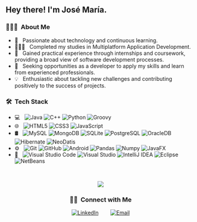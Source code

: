 <h2> Hey there! I'm José María.</h2>

<h3> 👨🏻‍💻 &nbsp;About Me </h3>

- 🌱 &nbsp; Passionate about technology and continuous learning.
- 👨🏻‍🎓 &nbsp; Completed my studies in Multiplatform Application Development.
- 💼 &nbsp; Gained practical experience through internships and coursework, providing a broad view of software development processes.
- 🤝 &nbsp; Seeking opportunities as a developer to apply my skills and learn from experienced professionals.
- 💡 &nbsp; Enthusiastic about tackling new challenges and contributing positively to the success of projects.

<h3> 🛠 &nbsp;Tech Stack</h3>

- 💻 &nbsp;
  ![Java](https://img.shields.io/badge/-Java-333333?style=flat&logo=Java&logoColor=007396)
  ![C++](https://img.shields.io/badge/-C++-333333?style=flat&logo=C%2B%2B&logoColor=00599C)
  ![Python](https://img.shields.io/badge/-Python-333333?style=flat&logo=python)
  ![Groovy](https://img.shields.io/badge/-Groovy-333333?style=flat&logo=Apache-Groovy)
- 🌐 &nbsp;
  ![HTML5](https://img.shields.io/badge/-HTML5-333333?style=flat&logo=HTML5)
  ![CSS3](https://img.shields.io/badge/-CSS3-333333?style=flat&logo=CSS3&logoColor=1572B6)
  ![JavaScript](https://img.shields.io/badge/-JavaScript-333333?style=flat&logo=javascript)
- 🛢 &nbsp;
  ![MySQL](https://img.shields.io/badge/-MySQL-333333?style=flat&logo=mysql)
  ![MongoDB](https://img.shields.io/badge/-MongoDB-333333?style=flat&logo=mongodb)
  ![SQLite](https://img.shields.io/badge/-SQLite-333333?style=flat&logo=sqlite)
  ![PostgreSQL](https://img.shields.io/badge/-PostgreSQL-333333?style=flat&logo=postgresql)
  ![OracleDB](https://img.shields.io/badge/-OracleDB-333333?style=flat&logo=oracle)
  ![Hibernate](https://img.shields.io/badge/-Hibernate-333333?style=flat&logo=hibernate)
  ![NeoDatis](https://img.shields.io/badge/-NeoDatis-333333?style=flat)
- ⚙️ &nbsp;
  ![Git](https://img.shields.io/badge/-Git-333333?style=flat&logo=git)
  ![GitHub](https://img.shields.io/badge/-GitHub-333333?style=flat&logo=github)
  ![Android](https://img.shields.io/badge/-Android-333333?style=flat&logo=android)
  ![Pandas](https://img.shields.io/badge/-Pandas-333333?style=flat&logo=pandas)
  ![Numpy](https://img.shields.io/badge/-Numpy-333333?style=flat&logo=numpy)
  ![JavaFX](https://img.shields.io/badge/-JavaFX-333333?style=flat&logo=javafx)
- 🔧 &nbsp;
  ![Visual Studio Code](https://img.shields.io/badge/-Visual%20Studio%20Code-333333?style=flat&logo=visual-studio-code&logoColor=007ACC)
  ![Visual Studio](https://img.shields.io/badge/-Visual%20Studio-333333?style=flat&logo=visual-studio&logoColor=5C2D91)
  ![IntelliJ IDEA](https://img.shields.io/badge/-IntelliJ%20IDEA-333333?style=flat&logo=intellij-idea&logoColor=000000)
  ![Eclipse](https://img.shields.io/badge/-Eclipse-333333?style=flat&logo=eclipse-ide&logoColor=2C2255)
  ![NetBeans](https://img.shields.io/badge/-NetBeans-333333?style=flat&logo=apache-netbeans-ide&logoColor=1B6AC6)

<br/>

<p align="center" href="https://github.com/Josemariph7" >
<a>
 <img align="center" src="https://github-readme-stats.vercel.app/api/top-langs/?username=josemariph7&theme=tokyonight&show_icons=true" />
</a>
</p>


<h3 align="center"> 🤝🏻 &nbsp;Connect with Me </h3>

<p align="center">
<a href="https://www.linkedin.com/in/jmphdev/"><img alt="LinkedIn" src="https://img.shields.io/badge/LinkedIn-José%20María%20Pozo%20Hidalgo-blue?style=flat-square&logo=linkedin"></a>
  &nbsp;&nbsp;&nbsp;&nbsp;&nbsp;&nbsp;
<a href="mailto:josemariph7@gmail.com"><img alt="Email" src="https://img.shields.io/badge/Email-josemariph7@gmail.com-blue?style=flat-square&logo=gmail"></a>
</p>



